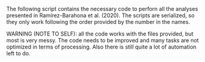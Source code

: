The following script contains the necessary code to perforn all the analyses presented in Ramírez-Barahona et al. (2020).
The scripts are serialized, so they only work following the order provided by the number in the names.

WARNING (NOTE TO SELF): all the code works with the files provided, but most is very messy. 
The code needs to be improved and many tasks are not optimized in terms of processing. 
Also there is still quite a lot of automation left to do.
